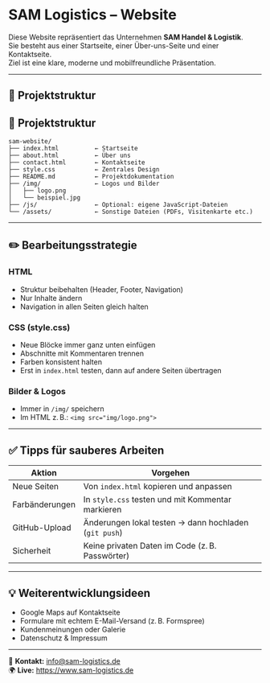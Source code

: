 # SAM Logistics – Website

Diese Website repräsentiert das Unternehmen **SAM Handel & Logistik**.  
Sie besteht aus einer Startseite, einer Über-uns-Seite und einer Kontaktseite.  
Ziel ist eine klare, moderne und mobilfreundliche Präsentation.

---

## 📁 Projektstruktur

## 📁 Projektstruktur

```plaintext
sam-website/
├── index.html          ← Startseite
├── about.html          ← Über uns
├── contact.html        ← Kontaktseite
├── style.css           ← Zentrales Design
├── README.md           ← Projektdokumentation
├── /img/               ← Logos und Bilder
│   ├── logo.png
│   └── beispiel.jpg
├── /js/                ← Optional: eigene JavaScript-Dateien
└── /assets/            ← Sonstige Dateien (PDFs, Visitenkarte etc.)
```


---

## ✏️ Bearbeitungsstrategie

### HTML
- Struktur beibehalten (Header, Footer, Navigation)
- Nur Inhalte ändern
- Navigation in allen Seiten gleich halten

### CSS (style.css)
- Neue Blöcke immer ganz unten einfügen
- Abschnitte mit Kommentaren trennen
- Farben konsistent halten
- Erst in `index.html` testen, dann auf andere Seiten übertragen

### Bilder & Logos
- Immer in `/img/` speichern
- Im HTML z. B.: `<img src="img/logo.png">`

---

## ✅ Tipps für sauberes Arbeiten

| Aktion              | Vorgehen                                              |
|---------------------|--------------------------------------------------------|
| Neue Seiten         | Von `index.html` kopieren und anpassen                |
| Farbänderungen      | In `style.css` testen und mit Kommentar markieren     |
| GitHub-Upload       | Änderungen lokal testen → dann hochladen (`git push`) |
| Sicherheit          | Keine privaten Daten im Code (z. B. Passwörter)       |

---

## 💡 Weiterentwicklungsideen

- Google Maps auf Kontaktseite
- Formulare mit echtem E-Mail-Versand (z. B. Formspree)
- Kundenmeinungen oder Galerie
- Datenschutz & Impressum

---

📧 **Kontakt:** info@sam-logistics.de  
🌍 **Live:** https://www.sam-logistics.de
